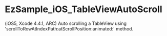 EzSample_iOS_TableViewAutoScroll
================================

(iOS5, Xcode 4.4.1, ARC) Auto scrolling a TableView using 'scrollToRowAtIndexPath:atScrollPosition:animated:' method.